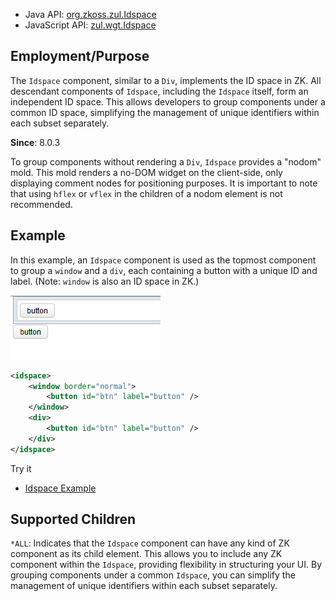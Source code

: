 
- Java API: [org.zkoss.zul.Idspace](https://www.zkoss.org/javadoc/latest/zk/org/zkoss/zul/Idspace.html)
- JavaScript API: [zul.wgt.Idspace](https://www.zkoss.org/javadoc/latest/jsdoc/classes/zul.wgt.Idspace.html)

## Employment/Purpose
The `Idspace` component, similar to a `Div`, implements the ID space in ZK. All descendant components of `Idspace`, including the `Idspace` itself, form an independent ID space. This allows developers to group components under a common ID space, simplifying the management of unique identifiers within each subset separately.

**Since**: 8.0.3

To group components without rendering a `Div`, `Idspace` provides a "nodom" mold. This mold renders a no-DOM widget on the client-side, only displaying comment nodes for positioning purposes. It is important to note that using `hflex` or `vflex` in the children of a nodom element is not recommended.

## Example

In this example, an `Idspace` component is used as the topmost component to group a `window` and a `div`, each containing a button with a unique ID and label. (Note: `window` is also an ID space in ZK.)

![Idspace Example](images/ZKComRef_Idspace_Example.png)

```xml
<idspace>
    <window border="normal">
        <button id="btn" label="button" />
    </window>
    <div>
        <button id="btn" label="button" />
    </div>
</idspace>
```

Try it

* [Idspace Example](https://zkfiddle.org/sample/164o6hq/1-ZK-Component-Reference-Idspace-Example?v=latest&t=Iceblue_Compact)

## Supported Children

`*ALL`: Indicates that the `Idspace` component can have any kind of ZK component as its child element. This allows you to include any ZK component within the `Idspace`, providing flexibility in structuring your UI. By grouping components under a common `Idspace`, you can simplify the management of unique identifiers within each subset separately.
